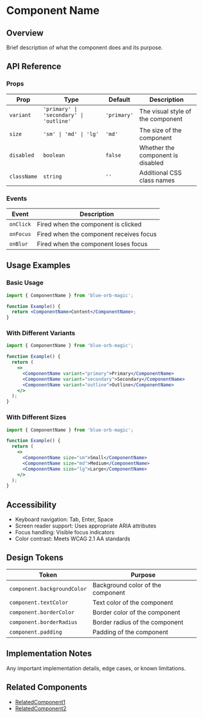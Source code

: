 # Component Name

## Overview
Brief description of what the component does and its purpose.

## API Reference

### Props

| Prop | Type | Default | Description |
|------|------|---------|-------------|
| `variant` | `'primary' \| 'secondary' \| 'outline'` | `'primary'` | The visual style of the component |
| `size` | `'sm' \| 'md' \| 'lg'` | `'md'` | The size of the component |
| `disabled` | `boolean` | `false` | Whether the component is disabled |
| `className` | `string` | `''` | Additional CSS class names |

### Events

| Event | Description |
|-------|-------------|
| `onClick` | Fired when the component is clicked |
| `onFocus` | Fired when the component receives focus |
| `onBlur` | Fired when the component loses focus |

## Usage Examples

### Basic Usage
```jsx
import { ComponentName } from 'blue-orb-magic';

function Example() {
  return <ComponentName>Content</ComponentName>;
}
```

### With Different Variants
```jsx
import { ComponentName } from 'blue-orb-magic';

function Example() {
  return (
    <>
      <ComponentName variant="primary">Primary</ComponentName>
      <ComponentName variant="secondary">Secondary</ComponentName>
      <ComponentName variant="outline">Outline</ComponentName>
    </>
  );
}
```

### With Different Sizes
```jsx
import { ComponentName } from 'blue-orb-magic';

function Example() {
  return (
    <>
      <ComponentName size="sm">Small</ComponentName>
      <ComponentName size="md">Medium</ComponentName>
      <ComponentName size="lg">Large</ComponentName>
    </>
  );
}
```

## Accessibility

- Keyboard navigation: Tab, Enter, Space
- Screen reader support: Uses appropriate ARIA attributes
- Focus handling: Visible focus indicators
- Color contrast: Meets WCAG 2.1 AA standards

## Design Tokens

| Token | Purpose |
|-------|---------|
| `component.backgroundColor` | Background color of the component |
| `component.textColor` | Text color of the component |
| `component.borderColor` | Border color of the component |
| `component.borderRadius` | Border radius of the component |
| `component.padding` | Padding of the component |

## Implementation Notes

Any important implementation details, edge cases, or known limitations.

## Related Components

- [RelatedComponent1](./RelatedComponent1.md)
- [RelatedComponent2](./RelatedComponent2.md) 